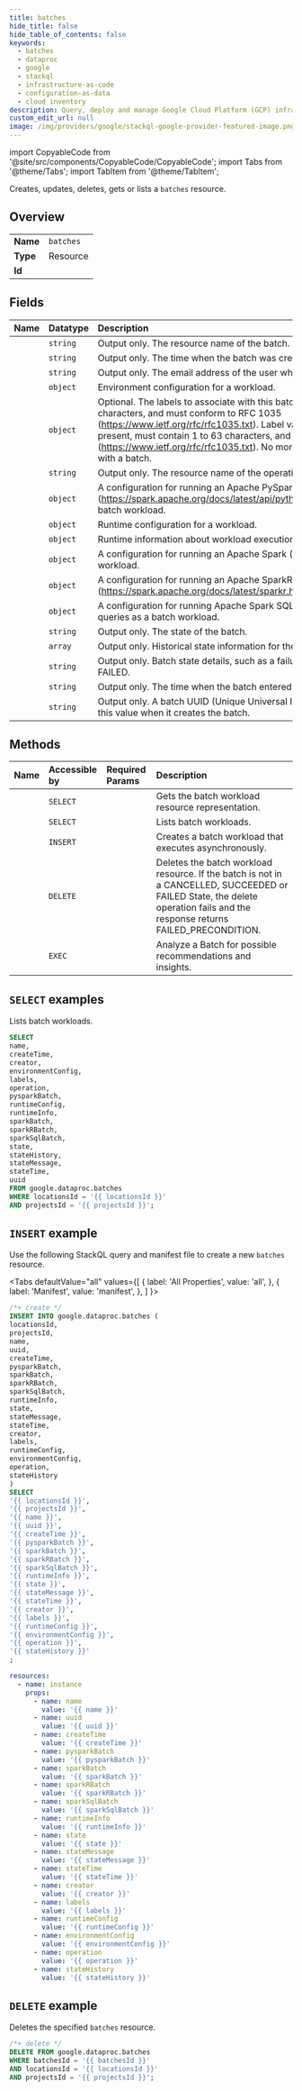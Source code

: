 ```yaml
---
title: batches
hide_title: false
hide_table_of_contents: false
keywords:
  - batches
  - dataproc
  - google
  - stackql
  - infrastructure-as-code
  - configuration-as-data
  - cloud inventory
description: Query, deploy and manage Google Cloud Platform (GCP) infrastructure and resources using SQL
custom_edit_url: null
image: /img/providers/google/stackql-google-provider-featured-image.png
---
```


import CopyableCode from '@site/src/components/CopyableCode/CopyableCode';
import Tabs from '@theme/Tabs';
import TabItem from '@theme/TabItem';

Creates, updates, deletes, gets or lists a <code>batches</code> resource.

## Overview
<table><tbody>
<tr><td><b>Name</b></td><td><code>batches</code></td></tr>
<tr><td><b>Type</b></td><td>Resource</td></tr>
<tr><td><b>Id</b></td><td><CopyableCode code="google.dataproc.batches" /></td></tr>
</tbody></table>

## Fields
| Name | Datatype | Description |
|:-----|:---------|:------------|
| <CopyableCode code="name" /> | `string` | Output only. The resource name of the batch. |
| <CopyableCode code="createTime" /> | `string` | Output only. The time when the batch was created. |
| <CopyableCode code="creator" /> | `string` | Output only. The email address of the user who created the batch. |
| <CopyableCode code="environmentConfig" /> | `object` | Environment configuration for a workload. |
| <CopyableCode code="labels" /> | `object` | Optional. The labels to associate with this batch. Label keys must contain 1 to 63 characters, and must conform to RFC 1035 (https://www.ietf.org/rfc/rfc1035.txt). Label values may be empty, but, if present, must contain 1 to 63 characters, and must conform to RFC 1035 (https://www.ietf.org/rfc/rfc1035.txt). No more than 32 labels can be associated with a batch. |
| <CopyableCode code="operation" /> | `string` | Output only. The resource name of the operation associated with this batch. |
| <CopyableCode code="pysparkBatch" /> | `object` | A configuration for running an Apache PySpark (https://spark.apache.org/docs/latest/api/python/getting_started/quickstart.html) batch workload. |
| <CopyableCode code="runtimeConfig" /> | `object` | Runtime configuration for a workload. |
| <CopyableCode code="runtimeInfo" /> | `object` | Runtime information about workload execution. |
| <CopyableCode code="sparkBatch" /> | `object` | A configuration for running an Apache Spark (https://spark.apache.org/) batch workload. |
| <CopyableCode code="sparkRBatch" /> | `object` | A configuration for running an Apache SparkR (https://spark.apache.org/docs/latest/sparkr.html) batch workload. |
| <CopyableCode code="sparkSqlBatch" /> | `object` | A configuration for running Apache Spark SQL (https://spark.apache.org/sql/) queries as a batch workload. |
| <CopyableCode code="state" /> | `string` | Output only. The state of the batch. |
| <CopyableCode code="stateHistory" /> | `array` | Output only. Historical state information for the batch. |
| <CopyableCode code="stateMessage" /> | `string` | Output only. Batch state details, such as a failure description if the state is FAILED. |
| <CopyableCode code="stateTime" /> | `string` | Output only. The time when the batch entered a current state. |
| <CopyableCode code="uuid" /> | `string` | Output only. A batch UUID (Unique Universal Identifier). The service generates this value when it creates the batch. |

## Methods
| Name | Accessible by | Required Params | Description |
|:-----|:--------------|:----------------|:------------|
| <CopyableCode code="projects_locations_batches_get" /> | `SELECT` | <CopyableCode code="batchesId, locationsId, projectsId" /> | Gets the batch workload resource representation. |
| <CopyableCode code="projects_locations_batches_list" /> | `SELECT` | <CopyableCode code="locationsId, projectsId" /> | Lists batch workloads. |
| <CopyableCode code="projects_locations_batches_create" /> | `INSERT` | <CopyableCode code="locationsId, projectsId" /> | Creates a batch workload that executes asynchronously. |
| <CopyableCode code="projects_locations_batches_delete" /> | `DELETE` | <CopyableCode code="batchesId, locationsId, projectsId" /> | Deletes the batch workload resource. If the batch is not in a CANCELLED, SUCCEEDED or FAILED State, the delete operation fails and the response returns FAILED_PRECONDITION. |
| <CopyableCode code="projects_locations_batches_analyze" /> | `EXEC` | <CopyableCode code="batchesId, locationsId, projectsId" /> | Analyze a Batch for possible recommendations and insights. |

## `SELECT` examples

Lists batch workloads.

```sql
SELECT
name,
createTime,
creator,
environmentConfig,
labels,
operation,
pysparkBatch,
runtimeConfig,
runtimeInfo,
sparkBatch,
sparkRBatch,
sparkSqlBatch,
state,
stateHistory,
stateMessage,
stateTime,
uuid
FROM google.dataproc.batches
WHERE locationsId = '{{ locationsId }}'
AND projectsId = '{{ projectsId }}'; 
```

## `INSERT` example

Use the following StackQL query and manifest file to create a new <code>batches</code> resource.

<Tabs
    defaultValue="all"
    values={[
        { label: 'All Properties', value: 'all', },
        { label: 'Manifest', value: 'manifest', },
    ]
}>
<TabItem value="all">

```sql
/*+ create */
INSERT INTO google.dataproc.batches (
locationsId,
projectsId,
name,
uuid,
createTime,
pysparkBatch,
sparkBatch,
sparkRBatch,
sparkSqlBatch,
runtimeInfo,
state,
stateMessage,
stateTime,
creator,
labels,
runtimeConfig,
environmentConfig,
operation,
stateHistory
)
SELECT 
'{{ locationsId }}',
'{{ projectsId }}',
'{{ name }}',
'{{ uuid }}',
'{{ createTime }}',
'{{ pysparkBatch }}',
'{{ sparkBatch }}',
'{{ sparkRBatch }}',
'{{ sparkSqlBatch }}',
'{{ runtimeInfo }}',
'{{ state }}',
'{{ stateMessage }}',
'{{ stateTime }}',
'{{ creator }}',
'{{ labels }}',
'{{ runtimeConfig }}',
'{{ environmentConfig }}',
'{{ operation }}',
'{{ stateHistory }}'
;
```
</TabItem>
<TabItem value="manifest">

```yaml
resources:
  - name: instance
    props:
      - name: name
        value: '{{ name }}'
      - name: uuid
        value: '{{ uuid }}'
      - name: createTime
        value: '{{ createTime }}'
      - name: pysparkBatch
        value: '{{ pysparkBatch }}'
      - name: sparkBatch
        value: '{{ sparkBatch }}'
      - name: sparkRBatch
        value: '{{ sparkRBatch }}'
      - name: sparkSqlBatch
        value: '{{ sparkSqlBatch }}'
      - name: runtimeInfo
        value: '{{ runtimeInfo }}'
      - name: state
        value: '{{ state }}'
      - name: stateMessage
        value: '{{ stateMessage }}'
      - name: stateTime
        value: '{{ stateTime }}'
      - name: creator
        value: '{{ creator }}'
      - name: labels
        value: '{{ labels }}'
      - name: runtimeConfig
        value: '{{ runtimeConfig }}'
      - name: environmentConfig
        value: '{{ environmentConfig }}'
      - name: operation
        value: '{{ operation }}'
      - name: stateHistory
        value: '{{ stateHistory }}'

```
</TabItem>
</Tabs>

## `DELETE` example

Deletes the specified <code>batches</code> resource.

```sql
/*+ delete */
DELETE FROM google.dataproc.batches
WHERE batchesId = '{{ batchesId }}'
AND locationsId = '{{ locationsId }}'
AND projectsId = '{{ projectsId }}';
```
